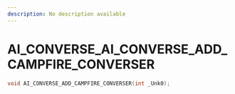 ```yaml
---
description: No description available 
---
```


# AI_CONVERSE\_AI_CONVERSE_ADD_CAMPFIRE_CONVERSER

```cpp
void AI_CONVERSE_ADD_CAMPFIRE_CONVERSER(int _Unk0);
```